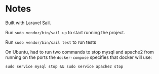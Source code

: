 # Notes

Built with Laravel Sail.

Run `sudo vendor/bin/sail up` to start running the project.

Run `sudo vendor/bin/sail test` to run tests

On Ubuntu, had to run two commands to stop mysql and apache2 from running on the ports the `docker-compose` specifies that docker will use:
```
sudo service mysql stop && sudo service apache2 stop
```
